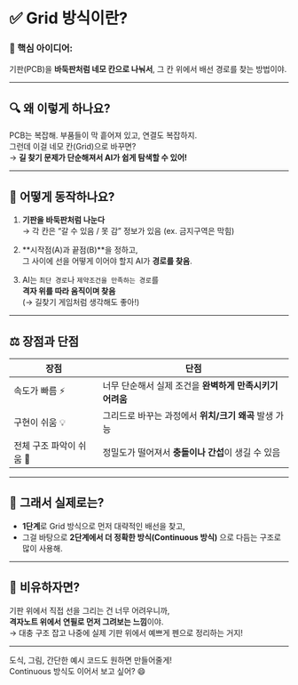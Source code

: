 # ✅ Grid 방식이란?

### 📌 핵심 아이디어:
기판(PCB)을 **바둑판처럼 네모 칸으로 나눠서**, 그 칸 위에서 배선 경로를 찾는 방법이야.

---

## 🔍 왜 이렇게 하나요?

PCB는 복잡해. 부품들이 막 흩어져 있고, 연결도 복잡하지.  
그런데 이걸 네모 칸(Grid)으로 바꾸면?  
→ **길 찾기 문제가 단순해져서 AI가 쉽게 탐색할 수 있어!**

---

## 🧠 어떻게 동작하나요?

1. **기판을 바둑판처럼 나눈다**  
   → 각 칸은 “갈 수 있음 / 못 감” 정보가 있음 (ex. 금지구역은 막힘)

2. **시작점(A)과 끝점(B)**을 정하고,  
   그 사이에 선을 어떻게 이어야 할지 AI가 **경로를 찾음**.

3. AI는 `최단 경로`나 `제약조건을 만족하는 경로`를  
   **격자 위를 따라 움직이며 찾음**  
   (→ 길찾기 게임처럼 생각해도 좋아!)

---

## ⚖️ 장점과 단점

| 장점 | 단점 |
|------|------|
| 속도가 빠름 ⚡ | 너무 단순해서 실제 조건을 **완벽하게 만족시키기 어려움** |
| 구현이 쉬움 💡 | 그리드로 바꾸는 과정에서 **위치/크기 왜곡** 발생 가능 |
| 전체 구조 파악이 쉬움 🧭 | 정밀도가 떨어져서 **충돌이나 간섭**이 생길 수 있음 |

---

## 🔧 그래서 실제로는?

- **1단계**로 Grid 방식으로 먼저 대략적인 배선을 찾고,
- 그걸 바탕으로 **2단계에서 더 정확한 방식(Continuous 방식)** 으로 다듬는 구조로 많이 사용해.

---

## 📌 비유하자면?

기판 위에서 직접 선을 그리는 건 너무 어려우니까,  
**격자노트 위에서 연필로 먼저 그려보는 느낌**이야.  
→ 대충 구조 잡고 나중에 실제 기판 위에서 예쁘게 펜으로 정리하는 거지!

---

도식, 그림, 간단한 예시 코드도 원하면 만들어줄게!  
Continuous 방식도 이어서 보고 싶어? 😄
